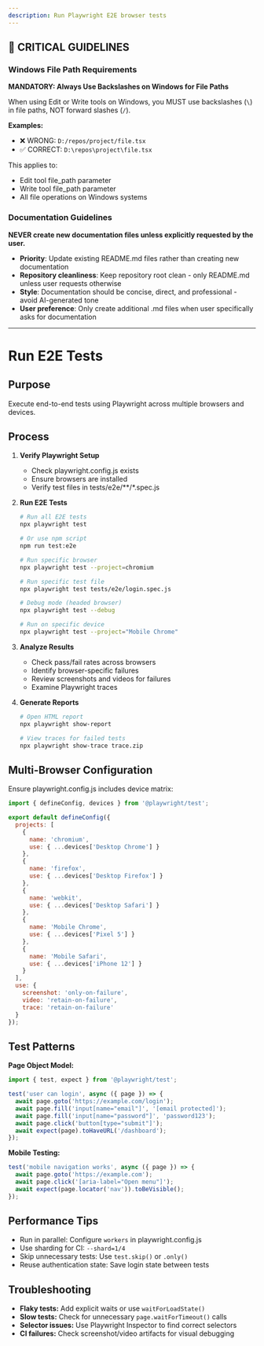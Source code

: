 ```yaml
---
description: Run Playwright E2E browser tests
---
```


## 🚨 CRITICAL GUIDELINES

### Windows File Path Requirements

**MANDATORY: Always Use Backslashes on Windows for File Paths**

When using Edit or Write tools on Windows, you MUST use backslashes (`\`) in file paths, NOT forward slashes (`/`).

**Examples:**
- ❌ WRONG: `D:/repos/project/file.tsx`
- ✅ CORRECT: `D:\repos\project\file.tsx`

This applies to:
- Edit tool file_path parameter
- Write tool file_path parameter
- All file operations on Windows systems


### Documentation Guidelines

**NEVER create new documentation files unless explicitly requested by the user.**

- **Priority**: Update existing README.md files rather than creating new documentation
- **Repository cleanliness**: Keep repository root clean - only README.md unless user requests otherwise
- **Style**: Documentation should be concise, direct, and professional - avoid AI-generated tone
- **User preference**: Only create additional .md files when user specifically asks for documentation


---

# Run E2E Tests

## Purpose
Execute end-to-end tests using Playwright across multiple browsers and devices.

## Process

1. **Verify Playwright Setup**
   - Check playwright.config.js exists
   - Ensure browsers are installed
   - Verify test files in tests/e2e/**/*.spec.js

2. **Run E2E Tests**
   ```bash
   # Run all E2E tests
   npx playwright test

   # Or use npm script
   npm run test:e2e

   # Run specific browser
   npx playwright test --project=chromium

   # Run specific test file
   npx playwright test tests/e2e/login.spec.js

   # Debug mode (headed browser)
   npx playwright test --debug

   # Run on specific device
   npx playwright test --project="Mobile Chrome"
   ```

3. **Analyze Results**
   - Check pass/fail rates across browsers
   - Identify browser-specific failures
   - Review screenshots and videos for failures
   - Examine Playwright traces

4. **Generate Reports**
   ```bash
   # Open HTML report
   npx playwright show-report

   # View traces for failed tests
   npx playwright show-trace trace.zip
   ```

## Multi-Browser Configuration

Ensure playwright.config.js includes device matrix:

```javascript
import { defineConfig, devices } from '@playwright/test';

export default defineConfig({
  projects: [
    {
      name: 'chromium',
      use: { ...devices['Desktop Chrome'] }
    },
    {
      name: 'firefox',
      use: { ...devices['Desktop Firefox'] }
    },
    {
      name: 'webkit',
      use: { ...devices['Desktop Safari'] }
    },
    {
      name: 'Mobile Chrome',
      use: { ...devices['Pixel 5'] }
    },
    {
      name: 'Mobile Safari',
      use: { ...devices['iPhone 12'] }
    }
  ],
  use: {
    screenshot: 'only-on-failure',
    video: 'retain-on-failure',
    trace: 'retain-on-failure'
  }
});
```

## Test Patterns

**Page Object Model:**
```javascript
import { test, expect } from '@playwright/test';

test('user can login', async ({ page }) => {
  await page.goto('https://example.com/login');
  await page.fill('input[name="email"]', '[email protected]');
  await page.fill('input[name="password"]', 'password123');
  await page.click('button[type="submit"]');
  await expect(page).toHaveURL('/dashboard');
});
```

**Mobile Testing:**
```javascript
test('mobile navigation works', async ({ page }) => {
  await page.goto('https://example.com');
  await page.click('[aria-label="Open menu"]');
  await expect(page.locator('nav')).toBeVisible();
});
```

## Performance Tips

- Run in parallel: Configure `workers` in playwright.config.js
- Use sharding for CI: `--shard=1/4`
- Skip unnecessary tests: Use `test.skip()` or `.only()`
- Reuse authentication state: Save login state between tests

## Troubleshooting

- **Flaky tests:** Add explicit waits or use `waitForLoadState()`
- **Slow tests:** Check for unnecessary `page.waitForTimeout()` calls
- **Selector issues:** Use Playwright Inspector to find correct selectors
- **CI failures:** Check screenshot/video artifacts for visual debugging
